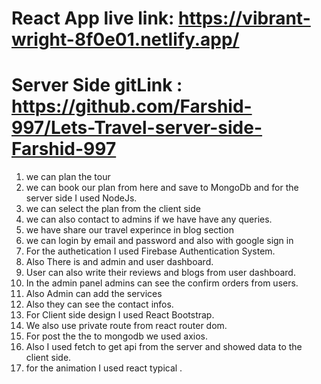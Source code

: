 # React App live link: https://vibrant-wright-8f0e01.netlify.app/

# Server Side gitLink : https://github.com/Farshid-997/Lets-Travel-server-side-Farshid-997

1. we can plan the tour
2. we can book our plan from here and save to MongoDb and for the server side I used NodeJs.
3. we can select the plan from the client side
4. we can also contact to admins if we have have any queries.
5. we have share our travel experince in blog section
6. we can login by email and password and also with google sign in
7. For the authetication I used Firebase Authentication System.
8. Also There is and admin and user dashboard.
9. User can also write their reviews and blogs from user dashboard.
10. In the admin panel admins can see the confirm orders from users.
11. Also Admin can add the services
12. Also they can see the contact infos.
13. For Client side design I used React Bootstrap.
14. We also use private route from react router dom.
15. For post the the to mongodb we used axios.
16. Also I used fetch to get api from the server and showed data to the client side.
17. for the animation I used react typical .
